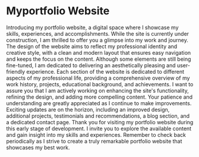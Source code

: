 # Myportfolio Website 
Introducing my portfolio website, a digital space where I showcase my skills, experiences, and accomplishments. While the site is currently under construction, I am thrilled to offer you a glimpse into my work and journey. The design of the website aims to reflect my professional identity and creative style, with a clean and modern layout that ensures easy navigation and keeps the focus on the content. Although some elements are still being fine-tuned, I am dedicated to delivering an aesthetically pleasing and user-friendly experience. Each section of the website is dedicated to different aspects of my professional life, providing a comprehensive overview of my work history, projects, educational background, and achievements. I want to assure you that I am actively working on enhancing the site's functionality, refining the design, and adding more compelling content. Your patience and understanding are greatly appreciated as I continue to make improvements. Exciting updates are on the horizon, including an improved design, additional projects, testimonials and recommendations, a blog section, and a dedicated contact page. Thank you for visiting my portfolio website during this early stage of development. I invite you to explore the available content and gain insight into my skills and experiences. Remember to check back periodically as I strive to create a truly remarkable portfolio website that showcases my best work.